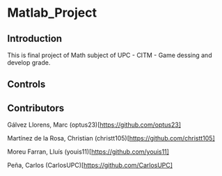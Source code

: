 # Matlab_Project

## Introduction
This is final project of Math subject of UPC - CITM - Game dessing and develop grade.

## Controls

## Contributors
Gálvez Llorens, Marc (optus23)[https://github.com/optus23]

Martínez de la Rosa, Christian (christt105)[https://github.com/christt105]

Moreu Farran, Lluís (youis11)[https://github.com/youis11]

Peña, Carlos (CarlosUPC)[https://github.com/CarlosUPC]
